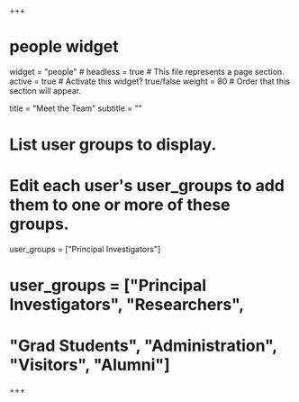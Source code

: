 +++
# people widget
widget = "people" #
headless = true # This file represents a page section. 
active = true # Activate this widget? true/false 
weight = 80 # Order that this section will appear.

title = "Meet the Team" 
subtitle = ""

# List user groups to display.
# Edit each user's user_groups to add them to one or more of these groups.
user_groups = ["Principal Investigators"] 
# user_groups = ["Principal Investigators", "Researchers", 
# "Grad Students", "Administration", "Visitors", "Alumni"] 

+++